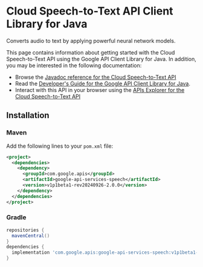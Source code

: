 # Cloud Speech-to-Text API Client Library for Java

Converts audio to text by applying powerful neural network models.

This page contains information about getting started with the Cloud Speech-to-Text API
using the Google API Client Library for Java. In addition, you may be interested
in the following documentation:

* Browse the [Javadoc reference for the Cloud Speech-to-Text API][javadoc]
* Read the [Developer's Guide for the Google API Client Library for Java][google-api-client].
* Interact with this API in your browser using the [APIs Explorer for the Cloud Speech-to-Text API][api-explorer]

## Installation

### Maven

Add the following lines to your `pom.xml` file:

```xml
<project>
  <dependencies>
    <dependency>
      <groupId>com.google.apis</groupId>
      <artifactId>google-api-services-speech</artifactId>
      <version>v1p1beta1-rev20240926-2.0.0</version>
    </dependency>
  </dependencies>
</project>
```

### Gradle

```gradle
repositories {
  mavenCentral()
}
dependencies {
  implementation 'com.google.apis:google-api-services-speech:v1p1beta1-rev20240926-2.0.0'
}
```

[javadoc]: https://googleapis.dev/java/google-api-services-speech/latest/index.html
[google-api-client]: https://github.com/googleapis/google-api-java-client/
[api-explorer]: https://developers.google.com/apis-explorer/#p/speech/v1/
